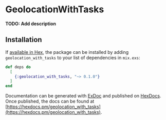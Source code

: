 # GeolocationWithTasks

**TODO: Add description**

## Installation

If [available in Hex](https://hex.pm/docs/publish), the package can be installed
by adding `geolocation_with_tasks` to your list of dependencies in `mix.exs`:

```elixir
def deps do
  [
    {:geolocation_with_tasks, "~> 0.1.0"}
  ]
end
```

Documentation can be generated with [ExDoc](https://github.com/elixir-lang/ex_doc)
and published on [HexDocs](https://hexdocs.pm). Once published, the docs can
be found at [https://hexdocs.pm/geolocation_with_tasks](https://hexdocs.pm/geolocation_with_tasks).

